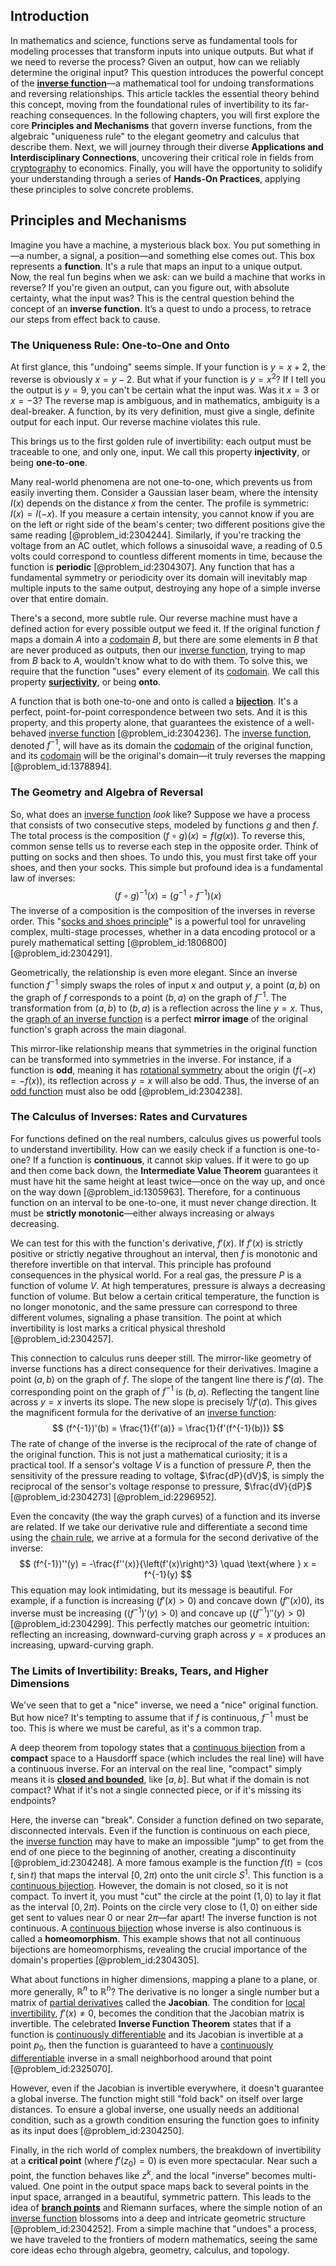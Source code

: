 ## Introduction
In mathematics and science, functions serve as fundamental tools for modeling processes that transform inputs into unique outputs. But what if we need to reverse the process? Given an output, how can we reliably determine the original input? This question introduces the powerful concept of the **[inverse function](@article_id:151922)**—a mathematical tool for undoing transformations and reversing relationships. This article tackles the essential theory behind this concept, moving from the foundational rules of invertibility to its far-reaching consequences. In the following chapters, you will first explore the core **Principles and Mechanisms** that govern inverse functions, from the algebraic "uniqueness rule" to the elegant geometry and calculus that describe them. Next, we will journey through their diverse **Applications and Interdisciplinary Connections**, uncovering their critical role in fields from [cryptography](@article_id:138672) to economics. Finally, you will have the opportunity to solidify your understanding through a series of **Hands-On Practices**, applying these principles to solve concrete problems.

## Principles and Mechanisms

Imagine you have a machine, a mysterious black box. You put something in—a number, a signal, a position—and something else comes out. This box represents a **function**. It's a rule that maps an input to a unique output. Now, the real fun begins when we ask: can we build a machine that works in reverse? If you're given an output, can you figure out, with absolute certainty, what the input was? This is the central question behind the concept of an **inverse function**. It’s a quest to undo a process, to retrace our steps from effect back to cause.

### The Uniqueness Rule: One-to-One and Onto

At first glance, this "undoing" seems simple. If your function is $y = x+2$, the reverse is obviously $x = y-2$. But what if your function is $y=x^2$? If I tell you the output is $y=9$, you can't be certain what the input was. Was it $x=3$ or $x=-3$? The reverse map is ambiguous, and in mathematics, ambiguity is a deal-breaker. A function, by its very definition, must give a single, definite output for each input. Our reverse machine violates this rule.

This brings us to the first golden rule of invertibility: each output must be traceable to one, and only one, input. We call this property **injectivity**, or being **one-to-one**.

Many real-world phenomena are not one-to-one, which prevents us from easily inverting them. Consider a Gaussian laser beam, where the intensity $I(x)$ depends on the distance $x$ from the center. The profile is symmetric: $I(x) = I(-x)$. If you measure a certain intensity, you cannot know if you are on the left or right side of the beam's center; two different positions give the same reading [@problem_id:2304244]. Similarly, if you're tracking the voltage from an AC outlet, which follows a sinusoidal wave, a reading of $0.5$ volts could correspond to countless different moments in time, because the function is **periodic** [@problem_id:2304307]. Any function that has a fundamental symmetry or periodicity over its domain will inevitably map multiple inputs to the same output, destroying any hope of a simple inverse over that entire domain.

There's a second, more subtle rule. Our reverse machine must have a defined action for every possible output we feed it. If the original function $f$ maps a domain $A$ into a [codomain](@article_id:138842) $B$, but there are some elements in $B$ that are never produced as outputs, then our [inverse function](@article_id:151922), trying to map from $B$ back to $A$, wouldn't know what to do with them. To solve this, we require that the function "uses" every element of its [codomain](@article_id:138842). We call this property **[surjectivity](@article_id:148437)**, or being **onto**.

A function that is both one-to-one and onto is called a **[bijection](@article_id:137598)**. It's a perfect, point-for-point correspondence between two sets. And it is this property, and this property alone, that guarantees the existence of a well-behaved [inverse function](@article_id:151922) [@problem_id:2304236]. The [inverse function](@article_id:151922), denoted $f^{-1}$, will have as its domain the [codomain](@article_id:138842) of the original function, and its [codomain](@article_id:138842) will be the original's domain—it truly reverses the mapping [@problem_id:1378894].

### The Geometry and Algebra of Reversal

So, what does an [inverse function](@article_id:151922) *look* like? Suppose we have a process that consists of two consecutive steps, modeled by functions $g$ and then $f$. The total process is the composition $(f \circ g)(x) = f(g(x))$. To reverse this, common sense tells us to reverse each step in the opposite order. Think of putting on socks and then shoes. To undo this, you must first take off your shoes, and then your socks. This simple but profound idea is a fundamental law of inverses:
$$ (f \circ g)^{-1}(x) = (g^{-1} \circ f^{-1})(x) $$
The inverse of a composition is the composition of the inverses in reverse order. This "[socks and shoes principle](@article_id:155100)" is a powerful tool for unraveling complex, multi-stage processes, whether in a data encoding protocol or a purely mathematical setting [@problem_id:1806800] [@problem_id:2304291].

Geometrically, the relationship is even more elegant. Since an inverse function $f^{-1}$ simply swaps the roles of input $x$ and output $y$, a point $(a, b)$ on the graph of $f$ corresponds to a point $(b, a)$ on the graph of $f^{-1}$. The transformation from $(a, b)$ to $(b, a)$ is a reflection across the line $y=x$. Thus, the [graph of an inverse function](@article_id:136222) is a perfect **mirror image** of the original function's graph across the main diagonal.

This mirror-like relationship means that symmetries in the original function can be transformed into symmetries in the inverse. For instance, if a function is **odd**, meaning it has [rotational symmetry](@article_id:136583) about the origin ($f(-x) = -f(x)$), its reflection across $y=x$ will also be odd. Thus, the inverse of an [odd function](@article_id:175446) must also be odd [@problem_id:2304238].

### The Calculus of Inverses: Rates and Curvatures

For functions defined on the real numbers, calculus gives us powerful tools to understand invertibility. How can we easily check if a function is one-to-one? If a function is **continuous**, it cannot skip values. If it were to go up and then come back down, the **Intermediate Value Theorem** guarantees it must have hit the same height at least twice—once on the way up, and once on the way down [@problem_id:1305963]. Therefore, for a continuous function on an interval to be one-to-one, it must never change direction. It must be **strictly monotonic**—either always increasing or always decreasing.

We can test for this with the function's derivative, $f'(x)$. If $f'(x)$ is strictly positive or strictly negative throughout an interval, then $f$ is monotonic and therefore invertible on that interval. This principle has profound consequences in the physical world. For a real gas, the pressure $P$ is a function of volume $V$. At high temperatures, pressure is always a decreasing function of volume. But below a certain critical temperature, the function is no longer monotonic, and the same pressure can correspond to three different volumes, signaling a phase transition. The point at which invertibility is lost marks a critical physical threshold [@problem_id:2304257].

This connection to calculus runs deeper still. The mirror-like geometry of inverse functions has a direct consequence for their derivatives. Imagine a point $(a, b)$ on the graph of $f$. The slope of the tangent line there is $f'(a)$. The corresponding point on the graph of $f^{-1}$ is $(b, a)$. Reflecting the tangent line across $y=x$ inverts its slope. The new slope is precisely $1 / f'(a)$. This gives the magnificent formula for the derivative of an [inverse function](@article_id:151922):
$$ (f^{-1})'(b) = \frac{1}{f'(a)} = \frac{1}{f'(f^{-1}(b))} $$
The rate of change of the inverse is the reciprocal of the rate of change of the original function. This is not just a mathematical curiosity; it is a practical tool. If a sensor's voltage $V$ is a function of pressure $P$, then the sensitivity of the pressure reading to voltage, $\frac{dP}{dV}$, is simply the reciprocal of the sensor's voltage response to pressure, $\frac{dV}{dP}$ [@problem_id:2304273] [@problem_id:2296952].

Even the concavity (the way the graph curves) of a function and its inverse are related. If we take our derivative rule and differentiate a second time using the [chain rule](@article_id:146928), we arrive at a formula for the second derivative of the inverse:
$$ (f^{-1})''(y) = -\frac{f''(x)}{\left(f'(x)\right)^3} \quad \text{where } x = f^{-1}(y) $$
This equation may look intimidating, but its message is beautiful. For example, if a function is increasing ($f'(x) > 0$) and concave down ($f''(x)  0$), its inverse must be increasing ($(f^{-1})'(y) > 0$) and concave up ($(f^{-1})''(y) > 0$) [@problem_id:2304299]. This perfectly matches our geometric intuition: reflecting an increasing, downward-curving graph across $y=x$ produces an increasing, upward-curving graph.

### The Limits of Invertibility: Breaks, Tears, and Higher Dimensions

We've seen that to get a "nice" inverse, we need a "nice" original function. But how nice? It's tempting to assume that if $f$ is continuous, $f^{-1}$ must be too. This is where we must be careful, as it's a common trap.

A deep theorem from topology states that a [continuous bijection](@article_id:197764) from a **compact** space to a Hausdorff space (which includes the real line) will have a continuous inverse. For an interval on the real line, "compact" simply means it is **[closed and bounded](@article_id:140304)**, like $[a, b]$. But what if the domain is not compact? What if it's not a single connected piece, or if it's missing its endpoints?

Here, the inverse can "break". Consider a function defined on two separate, disconnected intervals. Even if the function is continuous on each piece, the [inverse function](@article_id:151922) may have to make an impossible "jump" to get from the end of one piece to the beginning of another, creating a discontinuity [@problem_id:2304248]. A more famous example is the function $f(t) = (\cos t, \sin t)$ that maps the interval $[0, 2\pi)$ onto the unit circle $S^1$. This function is a [continuous bijection](@article_id:197764). However, the domain is not closed, so it is not compact. To invert it, you must "cut" the circle at the point $(1,0)$ to lay it flat as the interval $[0, 2\pi)$. Points on the circle very close to $(1,0)$ on either side get sent to values near $0$ or near $2\pi$—far apart! The inverse function is not continuous. A [continuous bijection](@article_id:197764) whose inverse is also continuous is called a **homeomorphism**. This example shows that not all continuous bijections are homeomorphisms, revealing the crucial importance of the domain's properties [@problem_id:2304305].

What about functions in higher dimensions, mapping a plane to a plane, or more generally, $\mathbb{R}^n$ to $\mathbb{R}^n$? The derivative is no longer a single number but a matrix of [partial derivatives](@article_id:145786) called the **Jacobian**. The condition for [local invertibility](@article_id:142772), $f'(x) \neq 0$, becomes the condition that the Jacobian matrix is invertible. The celebrated **Inverse Function Theorem** states that if a function is [continuously differentiable](@article_id:261983) and its Jacobian is invertible at a point $p_0$, then the function is guaranteed to have a [continuously differentiable](@article_id:261983) inverse in a small neighborhood around that point [@problem_id:2325070].

However, even if the Jacobian is invertible everywhere, it doesn't guarantee a global inverse. The function might still "fold back" on itself over large distances. To ensure a global inverse, one usually needs an additional condition, such as a growth condition ensuring the function goes to infinity as its input does [@problem_id:2304250].

Finally, in the rich world of complex numbers, the breakdown of invertibility at a **critical point** (where $f'(z_0)=0$) is even more spectacular. Near such a point, the function behaves like $z^k$, and the local "inverse" becomes multi-valued. One point in the output space maps back to several points in the input space, arranged in a beautiful, symmetric pattern. This leads to the idea of **[branch points](@article_id:166081)** and Riemann surfaces, where the simple notion of an [inverse function](@article_id:151922) blossoms into a deep and intricate geometric structure [@problem_id:2304252]. From a simple machine that "undoes" a process, we have traveled to the frontiers of modern mathematics, seeing the same core ideas echo through algebra, geometry, calculus, and topology.